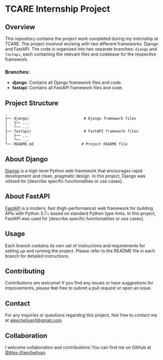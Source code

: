 # TCARE Internship Project

## Overview

This repository contains the project work completed during my internship at TCARE. The project involved working with two different frameworks: Django and FastAPI. The code is organized into two separate branches: `django` and `fastapi`, each containing the relevant files and codebase for the respective framework.

### Branches:

- **django**: Contains all Django framework files and code.
- **fastapi**: Contains all FastAPI framework files and code.

## Project Structure

```
.
├── django/                         # Django framework files
│   ├── ...
│   └── ...
├── fastapi/                        # FastAPI framework files
│   ├── ...
│   └── ...
└── README.md                      # Project README file
```

## About Django

[Django](https://www.djangoproject.com/) is a high-level Python web framework that encourages rapid development and clean, pragmatic design. In this project, Django was utilized for [describe specific functionalities or use cases].

## About FastAPI

[FastAPI](https://fastapi.tiangolo.com/) is a modern, fast (high-performance) web framework for building APIs with Python 3.7+ based on standard Python type hints. In this project, FastAPI was used for [describe specific functionalities or use cases].

## Usage

Each branch contains its own set of instructions and requirements for setting up and running the project. Please refer to the README file in each branch for detailed instructions.

## Contributing

Contributions are welcome! If you find any issues or have suggestions for improvements, please feel free to submit a pull request or open an issue.

## Contact

For any inquiries or questions regarding this project, feel free to contact me at [alexcheliyan1@gmail.com](mailto:alexcheliyan1@gmail.com).

## Collaboration

I welcome collaboration and contributions! You can find me on GitHub at [@Alex-Elancheliyan](https://github.com/Alex-Elancheliyan).

